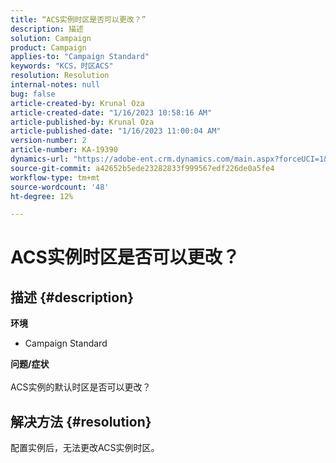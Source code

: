 ```yaml
---
title: “ACS实例时区是否可以更改？”
description: 描述
solution: Campaign
product: Campaign
applies-to: "Campaign Standard"
keywords: "KCS，时区ACS"
resolution: Resolution
internal-notes: null
bug: false
article-created-by: Krunal Oza
article-created-date: "1/16/2023 10:58:16 AM"
article-published-by: Krunal Oza
article-published-date: "1/16/2023 11:00:04 AM"
version-number: 2
article-number: KA-19390
dynamics-url: "https://adobe-ent.crm.dynamics.com/main.aspx?forceUCI=1&pagetype=entityrecord&etn=knowledgearticle&id=f8a0ffa7-8c95-ed11-aad1-6045bd006793"
source-git-commit: a42652b5ede23282833f999567edf226de0a5fe4
workflow-type: tm+mt
source-wordcount: '48'
ht-degree: 12%

---
```


# ACS实例时区是否可以更改？

## 描述 {#description}

<b>环境</b>
- Campaign Standard



<b>问题/症状</b><br><br>ACS实例的默认时区是否可以更改？<br>

## 解决方法 {#resolution}


配置实例后，无法更改ACS实例时区。
